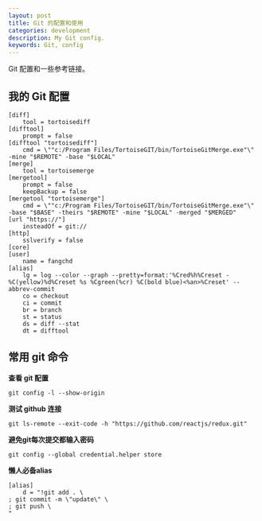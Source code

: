 ```yaml
---
layout: post
title: Git 的配置和使用
categories: development
description: My Git config.
keywords: Git, config
---
```


Git 配置和一些参考链接。

## 我的 Git 配置

```
[diff]
	tool = tortoisediff
[difftool]
	prompt = false
[difftool "tortoisediff"]
	cmd = \""c:/Program Files/TortoiseGIT/bin/TortoiseGitMerge.exe"\" -mine "$REMOTE" -base "$LOCAL"
[merge]
	tool = tortoisemerge
[mergetool]
	prompt = false
	keepBackup = false
[mergetool "tortoisemerge"]
	cmd = \""c:/Program Files/TortoiseGIT/bin/TortoiseGitMerge.exe"\" -base "$BASE" -theirs "$REMOTE" -mine "$LOCAL" -merged "$MERGED"
[url "https://"]
	insteadOf = git://
[http]
	sslverify = false
[core]
[user]
	name = fangchd
[alias]
	lg = log --color --graph --pretty=format:'%Cred%h%Creset -%C(yellow)%d%Creset %s %Cgreen(%cr) %C(bold blue)<%an>%Creset' --abbrev-commit
	co = checkout
	ci = commit
	br = branch
	st = status
	ds = diff --stat
	dt = difftool
```

## 常用 git 命令

**查看 git 配置**

    git config -l --show-origin

**测试 github 连接**

    git ls-remote --exit-code -h "https://github.com/reactjs/redux.git"

**避免git每次提交都输入密码**

	git config --global credential.helper store

**懒人必备alias**

	[alias]
		d = "!git add . \
	; git commit -m \"update\" \
	; git push \
	"











 